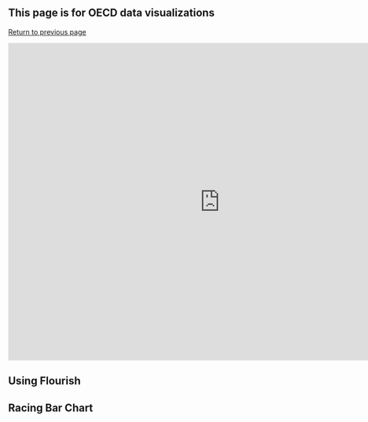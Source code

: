 ## This page is for OECD data visualizations

[Return to previous page](/README.md)



<iframe src="https://data.oecd.org/chart/6gJv" width="860" height="645" style="border: 0" mozallowfullscreen="true" webkitallowfullscreen="true" allowfullscreen="true"><a href="https://data.oecd.org/chart/6gJv" target="_blank">OECD Chart: General government debt, Total, % of GDP, Annual, 2018</a></iframe>

## Using Flourish

<div class="flourish-embed flourish-chart" data-src="visualisation/5283745"><script src="https://public.flourish.studio/resources/embed.js"></script></div>

## Racing Bar Chart

<div class="flourish-embed flourish-bar-chart-race" data-src="visualisation/5283936"><script src="https://public.flourish.studio/resources/embed.js"></script></div>












